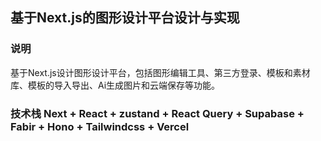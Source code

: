 ## 基于Next.js的图形设计平台设计与实现

### 说明

基于Next.js设计图形设计平台，包括图形编辑工具、第三方登录、模板和素材库、模板的导入导出、Ai生成图片和云端保存等功能。

### 技术栈 Next + React + zustand + React Query + Supabase + Fabir + Hono + Tailwindcss + Vercel
